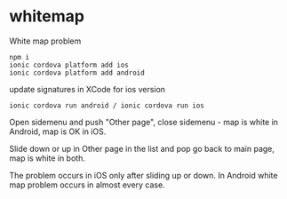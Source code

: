 # whitemap
White map problem

```
npm i
ionic cordova platform add ios
ionic cordova platform add android
```
update signatures in XCode for ios version
```
ionic cordova run android / ionic cordova run ios
```

Open sidemenu and push "Other page", close sidemenu - map is white in Android, map is OK in iOS.

Slide down or up in Other page in the list and pop go back to main page, map is white in both.

The problem occurs in iOS only after sliding up or down. In Android white map problem occurs in almost every case.